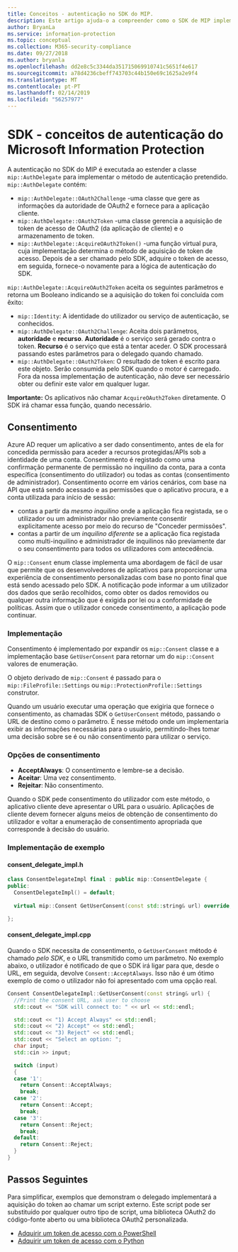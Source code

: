 ```yaml
---
title: Conceitos - autenticação no SDK do MIP.
description: Este artigo ajuda-o a compreender como o SDK de MIP implementa a autenticação e os requisitos para aplicativos de cliente fornecer a lógica de aquisição do token de acesso de OAuth2.
author: BryanLa
ms.service: information-protection
ms.topic: conceptual
ms.collection: M365-security-compliance
ms.date: 09/27/2018
ms.author: bryanla
ms.openlocfilehash: dd2e8c5c3344da351715069910741c5651f4e617
ms.sourcegitcommit: a78d4236cbeff743703c44b150e69c1625a2e9f4
ms.translationtype: MT
ms.contentlocale: pt-PT
ms.lasthandoff: 02/14/2019
ms.locfileid: "56257977"
---
```

# <a name="microsoft-information-protection-sdk---authentication-concepts"></a>SDK - conceitos de autenticação do Microsoft Information Protection

A autenticação no SDK do MIP é executada ao estender a classe `mip::AuthDelegate` para implementar o método de autenticação pretendido. `mip::AuthDelegate` contém:

- `mip::AuthDelegate::OAuth2Challenge` -uma classe que gere as informações da autoridade de OAuth2 e fornece para a aplicação cliente.
- `mip::AuthDelegate::OAuth2Token` -uma classe gerencia a aquisição de token de acesso de OAuth2 (da aplicação de cliente) e o armazenamento de token.
- `mip::AuthDelegate::AcquireOAuth2Token()` -uma função virtual pura, cuja implementação determina o método de aquisição de token de acesso. Depois de a ser chamado pelo SDK, adquire o token de acesso, em seguida, fornece-o novamente para a lógica de autenticação do SDK.

`mip::AuthDelegate::AcquireOAuth2Token` aceita os seguintes parâmetros e retorna um Booleano indicando se a aquisição do token foi concluída com êxito:

- `mip::Identity`: A identidade do utilizador ou serviço de autenticação, se conhecidos.
- `mip::AuthDelegate::OAuth2Challenge`: Aceita dois parâmetros, **autoridade** e **recurso**. **Autoridade** é o serviço será gerado contra o token. **Recurso** é o serviço que está a tentar aceder. O SDK processará passando estes parâmetros para o delegado quando chamado.
- `mip::AuthDelegate::OAuth2Token`: O resultado de token é escrito para este objeto. Serão consumida pelo SDK quando o motor é carregado. Fora da nossa implementação de autenticação, não deve ser necessário obter ou definir este valor em qualquer lugar.

**Importante:** Os aplicativos não chamar `AcquireOAuth2Token` diretamente. O SDK irá chamar essa função, quando necessário.

## <a name="consent"></a>Consentimento

Azure AD requer um aplicativo a ser dado consentimento, antes de ela for concedida permissão para aceder a recursos protegidas/APIs sob a identidade de uma conta. Consentimento é registado como uma confirmação permanente de permissão no inquilino da conta, para a conta específica (consentimento do utilizador) ou todas as contas (consentimento de administrador). Consentimento ocorre em vários cenários, com base na API que está sendo acessado e as permissões que o aplicativo procura, e a conta utilizada para início de sessão: 

- contas a partir da *mesmo inquilino* onde a aplicação fica registada, se o utilizador ou um administrador não previamente consentir explicitamente acesso por meio do recurso de "Conceder permissões".
- contas a partir de um *inquilino diferente* se a aplicação fica registada como multi-inquilino e administrador de inquilinos não previamente dar o seu consentimento para todos os utilizadores com antecedência.

O `mip::Consent` enum classe implementa uma abordagem de fácil de usar que permite que os desenvolvedores de aplicativos para proporcionar uma experiência de consentimento personalizadas com base no ponto final que está sendo acessado pelo SDK. A notificação pode informar a um utilizador dos dados que serão recolhidos, como obter os dados removidos ou qualquer outra informação que é exigida por lei ou a conformidade de políticas. Assim que o utilizador concede consentimento, a aplicação pode continuar. 

### <a name="implementation"></a>Implementação

Consentimento é implementado por expandir os `mip::Consent` classe e a implementação base `GetUserConsent` para retornar um do `mip::Consent` valores de enumeração. 

O objeto derivado de `mip::Consent` é passado para o `mip::FileProfile::Settings` ou `mip::ProtectionProfile::Settings` construtor.

Quando um usuário executar uma operação que exigiria que fornece o consentimento, as chamadas SDK o `GetUserConsent` método, passando o URL de destino como o parâmetro. É nesse método onde um implementaria exibir as informações necessárias para o usuário, permitindo-lhes tomar uma decisão sobre se é ou não consentimento para utilizar o serviço. 

### <a name="consent-options"></a>Opções de consentimento

- **AcceptAlways**: O consentimento e lembre-se a decisão.
- **Aceitar**: Uma vez consentimento.
- **Rejeitar**: Não consentimento.

Quando o SDK pede consentimento do utilizador com este método, o aplicativo cliente deve apresentar o URL para o usuário. Aplicações de cliente devem fornecer alguns meios de obtenção de consentimento do utilizador e voltar a enumeração de consentimento apropriada que corresponde à decisão do usuário.

### <a name="sample-implementation"></a>Implementação de exemplo

#### <a name="consentdelegateimplh"></a>consent_delegate_impl.h

```cpp
class ConsentDelegateImpl final : public mip::ConsentDelegate {
public:
  ConsentDelegateImpl() = default;
  
  virtual mip::Consent GetUserConsent(const std::string& url) override;

};
```

#### <a name="consentdelegateimplcpp"></a>consent_delegate_impl.cpp

Quando o SDK necessita de consentimento, o `GetUserConsent` método é chamado *pelo SDK*, e o URL transmitido como um parâmetro. No exemplo abaixo, o utilizador é notificado de que o SDK irá ligar para que, desde o URL, em seguida, devolve `Consent::AcceptAlways`. Isso não é um ótimo exemplo de como o utilizador não foi apresentado com uma opção real.

```cpp
Consent ConsentDelegateImpl::GetUserConsent(const string& url) {
  //Print the consent URL, ask user to choose
  std::cout << "SDK will connect to: " << url << std::endl;

  std::cout << "1) Accept Always" << std::endl;
  std::cout << "2) Accept" << std::endl;
  std::cout << "3) Reject" << std::endl;
  std::cout << "Select an option: ";
  char input;
  std::cin >> input;

  switch (input)
  {
  case '1':
    return Consent::AcceptAlways;
    break;
  case '2':
    return Consent::Accept;
    break;
  case '3':
    return Consent::Reject;
    break;
  default:
    return Consent::Reject;
  }  
}
```

## <a name="next-steps"></a>Passos Seguintes

Para simplificar, exemplos que demonstram o delegado implementará a aquisição do token ao chamar um script externo. Este script pode ser substituído por qualquer outro tipo de script, uma biblioteca OAuth2 do código-fonte aberto ou uma biblioteca OAuth2 personalizada.

- [Adquirir um token de acesso com o PowerShell](concept-authentication-acquire-token-ps.md)
- [Adquirir um token de acesso com o Python](concept-authentication-acquire-token-py.md)
